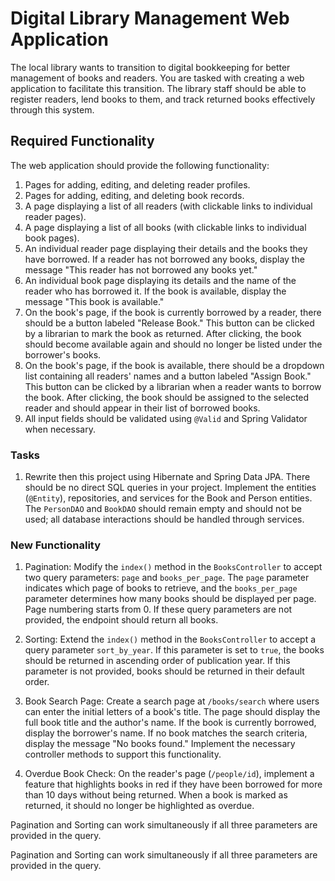 # Digital Library Management Web Application

The local library wants to transition to digital bookkeeping for better management of books and readers. You are tasked with creating a web application to facilitate this transition. The library staff should be able to register readers, lend books to them, and track returned books effectively through this system.

## Required Functionality

The web application should provide the following functionality:

1. Pages for adding, editing, and deleting reader profiles.
2. Pages for adding, editing, and deleting book records.
3. A page displaying a list of all readers (with clickable links to individual reader pages).
4. A page displaying a list of all books (with clickable links to individual book pages).
5. An individual reader page displaying their details and the books they have borrowed. If a reader has not borrowed any books, display the message "This reader has not borrowed any books yet."
6. An individual book page displaying its details and the name of the reader who has borrowed it. If the book is available, display the message "This book is available."
7. On the book's page, if the book is currently borrowed by a reader, there should be a button labeled "Release Book." This button can be clicked by a librarian to mark the book as returned. After clicking, the book should become available again and should no longer be listed under the borrower's books.
8. On the book's page, if the book is available, there should be a dropdown list containing all readers' names and a button labeled "Assign Book." This button can be clicked by a librarian when a reader wants to borrow the book. After clicking, the book should be assigned to the selected reader and should appear in their list of borrowed books.
9. All input fields should be validated using `@Valid` and Spring Validator when necessary.

### Tasks

1. Rewrite then this project using Hibernate and Spring Data JPA. There should be no direct SQL queries in your project. Implement the entities (`@Entity`), repositories, and services for the Book and Person entities. The `PersonDAO` and `BookDAO` should remain empty and should not be used; all database interactions should be handled through services.

### New Functionality

1. Pagination: Modify the `index()` method in the `BooksController` to accept two query parameters: `page` and `books_per_page`. The `page` parameter indicates which page of books to retrieve, and the `books_per_page` parameter determines how many books should be displayed per page. Page numbering starts from 0. If these query parameters are not provided, the endpoint should return all books.

2. Sorting: Extend the `index()` method in the `BooksController` to accept a query parameter `sort_by_year`. If this parameter is set to `true`, the books should be returned in ascending order of publication year. If this parameter is not provided, books should be returned in their default order.

3. Book Search Page: Create a search page at `/books/search` where users can enter the initial letters of a book's title. The page should display the full book title and the author's name. If the book is currently borrowed, display the borrower's name. If no book matches the search criteria, display the message "No books found." Implement the necessary controller methods to support this functionality.

4. Overdue Book Check: On the reader's page (`/people/id`), implement a feature that highlights books in red if they have been borrowed for more than 10 days without being returned. When a book is marked as returned, it should no longer be highlighted as overdue.

Pagination and Sorting can work simultaneously if all three parameters are provided in the query.

Pagination and Sorting can work simultaneously if all three parameters are provided in the query.

